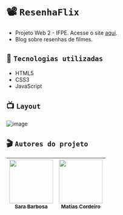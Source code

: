 # 📽️ `ResenhaFlix`
- Projeto Web 2 - IFPE. Acesse o site [aqui](#).
- Blog sobre resenhas de filmes.

## 🍿 `Tecnologias utilizadas`
- HTML5
- CSS3
- JavaScript

## 📺 `Layout`
![image](https://user-images.githubusercontent.com/97530586/204576827-dab7a162-889c-4d70-924f-9638e3ff7449.png)

## 🎬 `Autores do projeto`

| [<img src="https://avatars.githubusercontent.com/u/97530586?v=4" width=115><br><sub>Sara Barbosa</sub>](https://github.com/saravbarbosa) |  [<img src="https://avatars.githubusercontent.com/u/79328397?v=4" width=115><br><sub>Matias Cordeiro</sub>](https://github.com/matias1817) | 
| :---: | :---: |
